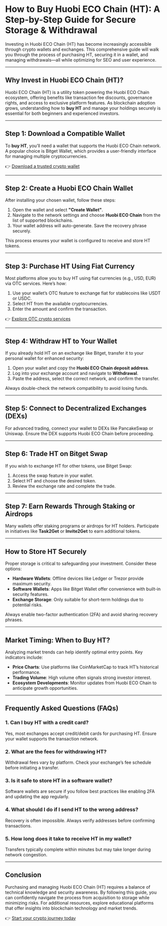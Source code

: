 # How to Buy Huobi ECO Chain (HT): A Step-by-Step Guide for Secure Storage & Withdrawal

Investing in Huobi ECO Chain (HT) has become increasingly accessible through crypto wallets and exchanges. This comprehensive guide will walk you through the process of purchasing HT, securing it in a wallet, and managing withdrawals—all while optimizing for SEO and user experience.

---

## Why Invest in Huobi ECO Chain (HT)?

Huobi ECO Chain (HT) is a utility token powering the Huobi ECO Chain ecosystem, offering benefits like transaction fee discounts, governance rights, and access to exclusive platform features. As blockchain adoption grows, understanding how to **buy HT** and manage your holdings securely is essential for both beginners and experienced investors.

---

## Step 1: Download a Compatible Wallet

To **buy HT**, you’ll need a wallet that supports the Huobi ECO Chain network. A popular choice is Bitget Wallet, which provides a user-friendly interface for managing multiple cryptocurrencies. 

👉 [Download a trusted crypto wallet](https://bit.ly/okx-bonus)

---

## Step 2: Create a Huobi ECO Chain Wallet

After installing your chosen wallet, follow these steps:
1. Open the wallet and select **"Create Wallet"**.
2. Navigate to the network settings and choose **Huobi ECO Chain** from the list of supported blockchains.
3. Your wallet address will auto-generate. Save the recovery phrase securely.

This process ensures your wallet is configured to receive and store HT tokens.

---

## Step 3: Purchase HT Using Fiat Currency

Most platforms allow you to buy HT using fiat currencies (e.g., USD, EUR) via OTC services. Here’s how:
1. Use your wallet’s OTC feature to exchange fiat for stablecoins like USDT or USDC.
2. Select HT from the available cryptocurrencies.
3. Enter the amount and confirm the transaction.

👉 [Explore OTC crypto services](https://bit.ly/okx-bonus)

---

## Step 4: Withdraw HT to Your Wallet

If you already hold HT on an exchange like Bitget, transfer it to your personal wallet for enhanced security:
1. Open your wallet and copy the **Huobi ECO Chain deposit address**.
2. Log into your exchange account and navigate to **Withdrawal**.
3. Paste the address, select the correct network, and confirm the transfer.

Always double-check the network compatibility to avoid losing funds.

---

## Step 5: Connect to Decentralized Exchanges (DEXs)

For advanced trading, connect your wallet to DEXs like PancakeSwap or Uniswap. Ensure the DEX supports Huobi ECO Chain before proceeding.

---

## Step 6: Trade HT on Bitget Swap

If you wish to exchange HT for other tokens, use Bitget Swap:
1. Access the swap feature in your wallet.
2. Select HT and choose the desired token.
3. Review the exchange rate and complete the trade.

---

## Step 7: Earn Rewards Through Staking or Airdrops

Many wallets offer staking programs or airdrops for HT holders. Participate in initiatives like **Task2Get** or **Invite2Get** to earn additional tokens.

---

## How to Store HT Securely

Proper storage is critical to safeguarding your investment. Consider these options:
- **Hardware Wallets**: Offline devices like Ledger or Trezor provide maximum security.
- **Software Wallets**: Apps like Bitget Wallet offer convenience with built-in security features.
- **Exchange Storage**: Only suitable for short-term holdings due to potential risks.

Always enable two-factor authentication (2FA) and avoid sharing recovery phrases.

---

## Market Timing: When to Buy HT?

Analyzing market trends can help identify optimal entry points. Key indicators include:
- **Price Charts**: Use platforms like CoinMarketCap to track HT’s historical performance.
- **Trading Volume**: High volume often signals strong investor interest.
- **Ecosystem Developments**: Monitor updates from Huobi ECO Chain to anticipate growth opportunities.

---

## Frequently Asked Questions (FAQs)

### 1. **Can I buy HT with a credit card?**
Yes, most exchanges accept credit/debit cards for purchasing HT. Ensure your wallet supports the transaction network.

### 2. **What are the fees for withdrawing HT?**
Withdrawal fees vary by platform. Check your exchange’s fee schedule before initiating a transfer.

### 3. **Is it safe to store HT in a software wallet?**
Software wallets are secure if you follow best practices like enabling 2FA and updating the app regularly.

### 4. **What should I do if I send HT to the wrong address?**
Recovery is often impossible. Always verify addresses before confirming transactions.

### 5. **How long does it take to receive HT in my wallet?**
Transfers typically complete within minutes but may take longer during network congestion.

---

## Conclusion

Purchasing and managing Huobi ECO Chain (HT) requires a balance of technical knowledge and security awareness. By following this guide, you can confidently navigate the process from acquisition to storage while minimizing risks. For additional resources, explore educational platforms that offer insights into blockchain technology and market trends.

👉 [Start your crypto journey today](https://bit.ly/okx-bonus)
